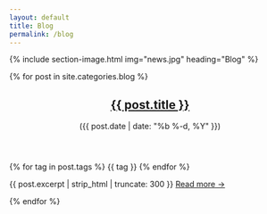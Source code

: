 ```yaml
---
layout: default
title: Blog
permalink: /blog
---
```


{% include section-image.html img="news.jpg" heading="Blog" %}

<div>
{% for post in site.categories.blog %}
    <div class="blogpost">
        <header>
            <h2><a href="{{ post.url }}">{{ post.title }}</a></h2>
            <span class="date">
                (<time datetime="{{ post.date | date_to_xmlschema }}" itemprop="datePublished">{{ post.date | date: "%b %-d, %Y" }}</time>)
            </span>
        </header>
        {% for tag in post.tags %}
            <span class="tag {{tag}}">{{ tag }}</span>
        {% endfor %}
        <p>{{ post.excerpt | strip_html | truncate: 300 }} <a href="{{ post.url }}">Read more →</a></p>
    </div>
{% endfor %}
</div>
